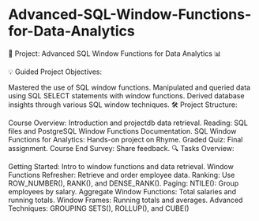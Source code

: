 # Advanced-SQL-Window-Functions-for-Data-Analytics
🚀 Project: Advanced SQL Window Functions for Data Analytics 📊

💡 Guided Project Objectives:

Mastered the use of SQL window functions.
Manipulated and queried data using SQL SELECT statements with window functions.
Derived database insights through various SQL window techniques.
🛠 Project Structure:

Course Overview: Introduction and projectdb data retrieval.
Reading: SQL files and PostgreSQL Window Functions Documentation.
SQL Window Functions for Analytics: Hands-on project on Rhyme.
Graded Quiz: Final assignment.
Course End Survey: Share feedback.
🔍 Tasks Overview:

Getting Started: Intro to window functions and data retrieval.
Window Functions Refresher: Retrieve and order employee data.
Ranking: Use ROW_NUMBER(), RANK(), and DENSE_RANK().
Paging: NTILE(): Group employees by salary.
Aggregate Window Functions: Total salaries and running totals.
Window Frames: Running totals and averages.
Advanced Techniques: GROUPING SETS(), ROLLUP(), and CUBE()
